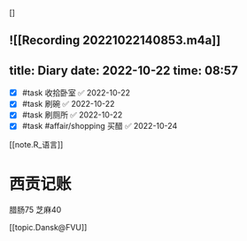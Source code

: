 []

![[Recording 20221022140853.m4a]]
---
title: Diary
date: 2022-10-22
time: 08:57
---

- [x] #task 收拾卧室 ✅ 2022-10-22
- [x] #task 刷碗 ✅ 2022-10-22
- [x] #task 刷厕所 ✅ 2022-10-22
- [x] #task #affair/shopping 买醋 ✅ 2022-10-24

[[note.R_语言]]

# 西贡记账

腊肠75
芝麻40


[[topic.Dansk@FVU]]
